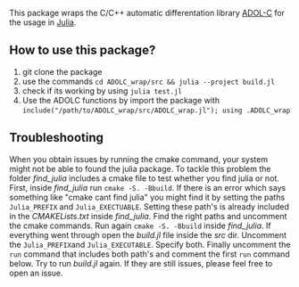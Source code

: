 This package wraps the C/C++ automatic differentation library [ADOL-C](https://github.com/coin-or/ADOL-C) for the usage in [Julia](https://julialang.org/). 

## How to use this package?

1. git clone the package
2. use the commands `cd ADOLC_wrap/src && julia --project build.jl`
3. check if its working by using `julia test.jl`
4. Use the ADOLC functions by import the package with `include("/path/to/ADOLC_wrap/src/ADOLC_wrap.jl"); using .ADOLC_wrap`


## Troubleshooting
When you obtain issues by running the cmake command, your system might not be able to found the julia package. To tackle this problem the folder *find_julia* includes a cmake file to test whether you find julia or not. First, inside *find_julia* run `cmake -S. -Bbuild`. If there is an error which says something like "cmake cant find julia" you might find it by setting the paths `Julia_PREFIX` and `Julia_EXECTUABLE`. Setting these path's is already included in the *CMAKELists.txt* inside *find_julia*. Find the right paths and uncomment the cmake commands. Run again `cmake -S. -Bbuild` inside *find_julia*. If everything went through open the *build.jl* file inside the *src* dir. Uncomment the `Julia_PREFIX`and `Julia_EXECUTABLE`. Specify both. Finally uncomment the `run` command that includes both path's and comment the first `run` command below. Try to run *build.jl* again. If they are still issues, please feel free to open an issue.
